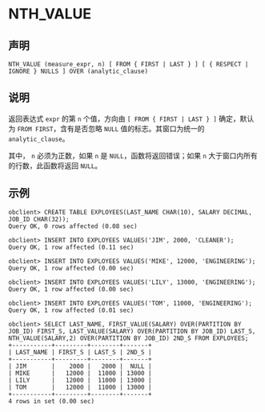 NTH_VALUE 
==============================



声明 
-----------------------

```unknow
NTH_VALUE (measure_expr, n) [ FROM { FIRST | LAST } ] [ { RESPECT | IGNORE } NULLS ] OVER (analytic_clause)
```



说明 
-----------------------

返回表达式 `expr` 的第 `n` 个值，方向由 `[ FROM { FIRST | LAST } ]` 确定，默认为 `FROM FIRST`，含有是否忽略 `NULL` 值的标志。其窗口为统一的 `analytic_clause`。

其中， `n` 必须为正数，如果 `n` 是 `NULL`，函数将返回错误；如果 `n` 大于窗口内所有的行数，此函数将返回 `NULL`。

示例 
-----------------------

```unknow
obclient> CREATE TABLE EXPLOYEES(LAST_NAME CHAR(10), SALARY DECIMAL, JOB_ID CHAR(32));
Query OK, 0 rows affected (0.08 sec)

obclient> INSERT INTO EXPLOYEES VALUES('JIM', 2000, 'CLEANER');
Query OK, 1 row affected (0.11 sec)

obclient> INSERT INTO EXPLOYEES VALUES('MIKE', 12000, 'ENGINEERING');
Query OK, 1 row affected (0.00 sec)

obclient> INSERT INTO EXPLOYEES VALUES('LILY', 13000, 'ENGINEERING');
Query OK, 1 row affected (0.00 sec)

obclient> INSERT INTO EXPLOYEES VALUES('TOM', 11000, 'ENGINEERING');
Query OK, 1 row affected (0.01 sec)

obclient> SELECT LAST_NAME, FIRST_VALUE(SALARY) OVER(PARTITION BY JOB_ID) FIRST_S, LAST_VALUE(SALARY) OVER(PARTITION BY JOB_ID) LAST_S, NTH_VALUE(SALARY,2) OVER(PARTITION BY JOB_ID) 2ND_S FROM EXPLOYEES;
+-----------+---------+--------+-------+
| LAST_NAME | FIRST_S | LAST_S | 2ND_S |
+-----------+---------+--------+-------+
| JIM       |    2000 |   2000 |  NULL |
| MIKE      |   12000 |  11000 | 13000 |
| LILY      |   12000 |  11000 | 13000 |
| TOM       |   12000 |  11000 | 13000 |
+-----------+---------+--------+-------+
4 rows in set (0.00 sec)
```


